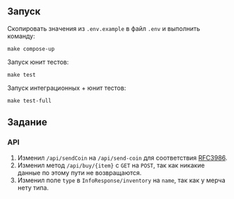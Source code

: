 ## Запуск

Скопировать значения из `.env.example` в файл `.env` и выполнить команду:

```
make compose-up
```

Запуск юнит тестов:

```
make test
```

Запуск интеграционных + юнит тестов:

```
make test-full
```

## Задание

### API

1. Изменил `/api/sendCoin` на `/api/send-coin` для соответствия [RFC3986](https://datatracker.ietf.org/doc/html/rfc3986#section-6.2.2.1).
2. Изменил метод `/api/buy/{item}` с `GET` на `POST`, так как никакие данные по этому пути не возвращаются.
3. Изменил поле `type` в `InfoResponse/inventory` на `name`, так как у мерча нету типа.
